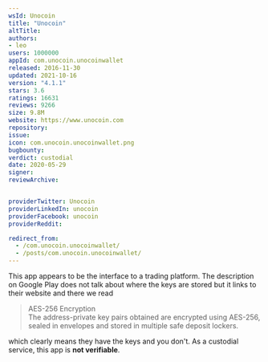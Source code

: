 ```yaml
---
wsId: Unocoin
title: "Unocoin"
altTitle: 
authors:
- leo
users: 1000000
appId: com.unocoin.unocoinwallet
released: 2016-11-30
updated: 2021-10-16
version: "4.1.1"
stars: 3.6
ratings: 16631
reviews: 9266
size: 9.8M
website: https://www.unocoin.com
repository: 
issue: 
icon: com.unocoin.unocoinwallet.png
bugbounty: 
verdict: custodial
date: 2020-05-29
signer: 
reviewArchive:


providerTwitter: Unocoin
providerLinkedIn: unocoin
providerFacebook: unocoin
providerReddit: 

redirect_from:
  - /com.unocoin.unocoinwallet/
  - /posts/com.unocoin.unocoinwallet/
---
```



This app appears to be the interface to a trading platform. The description on
Google Play does not talk about where the keys are stored but it links to their
website and there we read

> AES-256 Encryption<br>
  The address-private key pairs obtained are encrypted using AES-256, sealed in
  envelopes and stored in multiple safe deposit lockers.

which clearly means they have the keys and you don't. As a custodial service,
this app is **not verifiable**.
